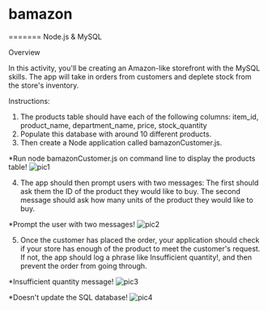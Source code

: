 # bamazon
=======
Node.js & MySQL

Overview

In this activity, you'll be creating an Amazon-like storefront with the MySQL skills. The app will take in orders from customers and deplete stock from the store's inventory.

Instructions:
1. The products table should have each of the following columns: item_id, product_name, department_name, price, stock_quantity 
2. Populate this database with around 10 different products.
3. Then create a Node application called bamazonCustomer.js.

*Run node bamazonCustomer.js on command line to display the products table!
![pic1](https://user-images.githubusercontent.com/39958690/46326726-32bc4680-c5cc-11e8-8a99-eea3af7bae41.JPG)

4. The app should then prompt users with two messages: The first should ask them the ID of the product they would like to buy. The second message should ask how many units of the product they would like to buy.

*Prompt the user with two messages!
![pic2](https://user-images.githubusercontent.com/39958690/46326754-4c5d8e00-c5cc-11e8-813f-8964ffa7d841.JPG)

5. Once the customer has placed the order, your application should check if your store has enough of the product to meet the customer's request. If not, the app should log a phrase like Insufficient quantity!, and then prevent the order from going through.

*Insufficient quantity message!
![pic3](https://user-images.githubusercontent.com/39958690/46326769-64cda880-c5cc-11e8-8512-0aa0c1a416e0.JPG)

*Doesn't update the SQL database!
![pic4](https://user-images.githubusercontent.com/39958690/46326788-7a42d280-c5cc-11e8-99b3-72672a291889.JPG)
